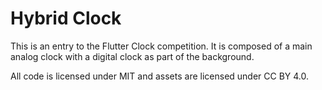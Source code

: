 # Hybrid Clock

This is an entry to the Flutter Clock competition. It is composed of a main analog clock with a digital clock as part of the background.

All code is licensed under MIT and assets are licensed under CC BY 4.0.
